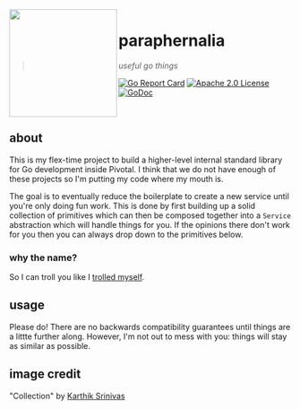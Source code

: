 <img src="https://cdn.rawgit.com/pivotal-cf/paraphernalia/master/docs/images/collection.svg" align="left" width="192px" height="192px"/>

# paraphernalia

> *useful go things*

[![Go Report Card](https://goreportcard.com/badge/github.com/pivotal-cf/paraphernalia?style=flat-square)](https://goreportcard.com/report/github.com/pivotal-cf/paraphernalia) [![Apache 2.0 License](https://img.shields.io/badge/license-Apache%202.0-blue.svg?style=flat-square)](/LICENSE) [![GoDoc](https://img.shields.io/badge/godoc-reference-blue.svg?style=flat-square)](https://godoc.org/github.com/pivotal-cf/paraphernalia)

<br />

## about

This is my flex-time project to build a higher-level internal standard library
for Go development inside Pivotal. I think that we do not have enough of these
projects so I'm putting my code where my mouth is.

The goal is to eventually reduce the boilerplate to create a new service until
you're only doing fun work. This is done by first building up a solid
collection of primitives which can then be composed together into a `Service`
abstraction which will handle things for you. If the opinions there don't work
for you then you can always drop down to the primitives below.

### why the name?

So I can troll you like I [trolled myself][fml].

[fml]: https://github.com/pivotal-cf/paraphernalia/commit/f1663e167ae262b81ef4f3cc28d951accb7890be

## usage

Please do! There are no backwards compatibility guarantees until things are a
littte further along. However, I'm not out to mess with you: things will stay
as similar as possible.

## image credit

"Collection" by [Karthik Srinivas](https://thenounproject.com/aathis/)
